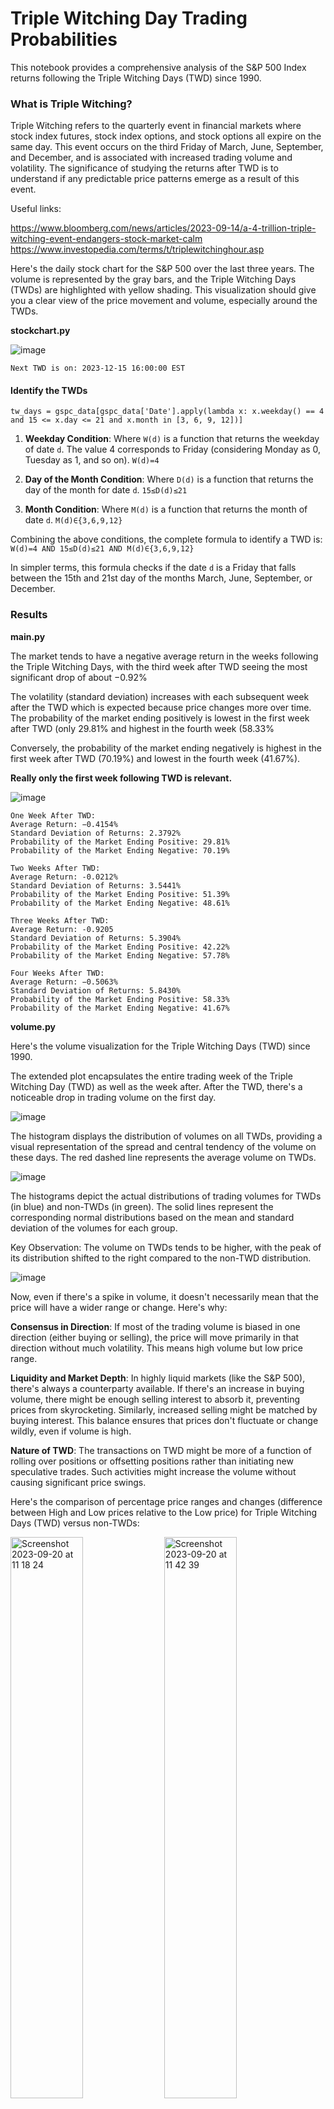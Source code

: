 # Triple Witching Day Trading Probabilities

This notebook provides a comprehensive analysis of the S&P 500 Index returns following the Triple Witching Days (TWD) since 1990.

### What is Triple Witching?

Triple Witching refers to the quarterly event in financial markets where stock index futures, stock index options, and stock options all expire on the same day. This event occurs on the third Friday of March, June, September, and December, and is associated with increased trading volume and volatility. The significance of studying the returns after TWD is to understand if any predictable price patterns emerge as a result of this event.

Useful links:

https://www.bloomberg.com/news/articles/2023-09-14/a-4-trillion-triple-witching-event-endangers-stock-market-calm
https://www.investopedia.com/terms/t/triplewitchinghour.asp

Here's the daily stock chart for the S&P 500 over the last three years. The volume is represented by the gray bars, and the Triple Witching Days (TWDs) are highlighted with yellow shading. This visualization should give you a clear view of the price movement and volume, especially around the TWDs.

**stockchart.py**

![image](https://github.com/ThomasAFink/triple_witching_trading_probabilities/blob/main/output/%5EGSPC_combined_data_since_1990_stockchart.jpg?raw=true)

```
Next TWD is on: 2023-12-15 16:00:00 EST
```

#### Identify the TWDs
```
tw_days = gspc_data[gspc_data['Date'].apply(lambda x: x.weekday() == 4 and 15 <= x.day <= 21 and x.month in [3, 6, 9, 12])]
```


1. **Weekday Condition**: Where ```W(d)``` is a function that returns the weekday of date ```d```. The value 4 corresponds to Friday (considering Monday as 0, Tuesday as 1, and so on).
```W(d)=4```


2. **Day of the Month Condition**: Where ```D(d)``` is a function that returns the day of the month for date ```d```.
```15≤D(d)≤21```


3. **Month Condition**: Where ```M(d)``` is a function that returns the month of date ```d```. 
```M(d)∈{3,6,9,12}```


Combining the above conditions, the complete formula to identify a TWD is:
```W(d)=4 AND 15≤D(d)≤21 AND M(d)∈{3,6,9,12}```

In simpler terms, this formula checks if the date ```d``` is a Friday that falls between the 15th and 21st day of the months March, June, September, or December.

### Results

**main.py**

The market tends to have a negative average return in the weeks following the Triple Witching Days, with the third week after TWD seeing the most significant drop of about −0.92%

The volatility (standard deviation) increases with each subsequent week after the TWD which is expected because price changes more over time.
The probability of the market ending positively is lowest in the first week after TWD (only 29.81% and highest in the fourth week (58.33%

Conversely, the probability of the market ending negatively is highest in the first week after TWD (70.19%) and lowest in the fourth week (41.67%).

**Really only the first week following TWD is relevant.**

![image](https://github.com/ThomasAFink/triple_witching_trading_probabilities/blob/main/output/%5EGSPC_combined_data_since_1990.jpg?raw=true)

```
One Week After TWD:
Average Return: −0.4154%
Standard Deviation of Returns: 2.3792%
Probability of the Market Ending Positive: 29.81%
Probability of the Market Ending Negative: 70.19%

Two Weeks After TWD:
Average Return: -0.0212%
Standard Deviation of Returns: 3.5441%
Probability of the Market Ending Positive: 51.39%
Probability of the Market Ending Negative: 48.61%

Three Weeks After TWD:
Average Return: -0.9205
Standard Deviation of Returns: 5.3904%
Probability of the Market Ending Positive: 42.22%
Probability of the Market Ending Negative: 57.78%

Four Weeks After TWD:
Average Return: −0.5063%
Standard Deviation of Returns: 5.8430%
Probability of the Market Ending Positive: 58.33%
Probability of the Market Ending Negative: 41.67%
```

**volume.py**

Here's the volume visualization for the Triple Witching Days (TWD) since 1990.

The extended plot encapsulates the entire trading week of the Triple Witching Day (TWD) as well as the week after. After the TWD, there's a noticeable drop in trading volume on the first day.

![image](https://github.com/ThomasAFink/triple_witching_trading_probabilities/blob/main/output/%5EGSPC_combined_data_since_1990_volume.jpg?raw=true)

The histogram displays the distribution of volumes on all TWDs, providing a visual representation of the spread and central tendency of the volume on these days. The red dashed line represents the average volume on TWDs.

![image](https://github.com/ThomasAFink/triple_witching_trading_probabilities/blob/main/output/%5EGSPC_combined_data_since_1990_volume_dist.jpg?raw=true)

The histograms depict the actual distributions of trading volumes for TWDs (in blue) and non-TWDs (in green).
The solid lines represent the corresponding normal distributions based on the mean and standard deviation of the volumes for each group.

Key Observation: The volume on TWDs tends to be higher, with the peak of its distribution shifted to the right compared to the non-TWD distribution.

![image](https://github.com/ThomasAFink/triple_witching_trading_probabilities/blob/main/output/%5EGSPC_combined_data_since_1990_volume_dist_norm_compare.jpg?raw=true)



Now, even if there's a spike in volume, it doesn't necessarily mean that the price will have a wider range or change. Here's why:

**Consensus in Direction**: If most of the trading volume is biased in one direction (either buying or selling), the price will move primarily in that direction without much volatility. This means high volume but low price range.

**Liquidity and Market Depth**: In highly liquid markets (like the S&P 500), there's always a counterparty available. If there's an increase in buying volume, there might be enough selling interest to absorb it, preventing prices from skyrocketing. Similarly, increased selling might be matched by buying interest. This balance ensures that prices don't fluctuate or change wildly, even if volume is high.

**Nature of TWD**: The transactions on TWD might be more of a function of rolling over positions or offsetting positions rather than initiating new speculative trades. Such activities might increase the volume without causing significant price swings.

Here's the comparison of percentage price ranges and changes (difference between High and Low prices relative to the Low price) for Triple Witching Days (TWD) versus non-TWDs:

<img width="48%" alt="Screenshot 2023-09-20 at 11 18 24" src="https://github.com/ThomasAFink/triple_witching_day_trading_probabilities/assets/53316058/19e92c45-8481-4495-9afb-0bdde4f8d10e">

<img width="48%" alt="Screenshot 2023-09-20 at 11 42 39" src="https://github.com/ThomasAFink/triple_witching_day_trading_probabilities/assets/53316058/0cf81c0e-7594-4aab-bef1-4f5da2079e5a">

![image](https://github.com/ThomasAFink/triple_witching_trading_probabilities/blob/main/output/%5EGSPC_combined_data_since_1990_volume_dist_norm_compare_price.jpg?raw=true)


```
Average Volume on TWDs: 3,490,805,746.27 shares
Average Volume on Non-TWDs: 2,430,337,434.21 shares
Difference in Volume: 1,060,468,312.06 shares
```

### Further Notes

**Liquidity**: The surge in volume on TWD can lead to liquidity effects. Higher liquidity can reduce the bid-ask spread and make it easier for large institutional investors to take or close positions without significantly impacting the price. The immediate aftermath (i.e., the following week) can provide insights into how liquidity is returning to its normal state.

**Market Psychology**: Investors and traders anticipate TWD, and their strategies leading up to this day might be different from their usual approach. Once TWD is over, the subsequent week can show the return to regular trading behavior, and it's essential to understand this transition.

This analysis provides insights into the market behavior following the Triple Witching Days. It's essential to keep in mind that past performance does not guarantee future results, but understanding these patterns can be helpful for investors and traders.

**Note: The aforementioned probabilities are calculated based on historical data and patterns, and while useful, they should be interpreted with caution. Always consider other factors and perform further analysis before making any investment decisions.**
